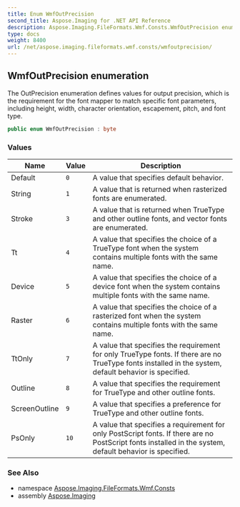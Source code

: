 ```yaml
---
title: Enum WmfOutPrecision
second_title: Aspose.Imaging for .NET API Reference
description: Aspose.Imaging.FileFormats.Wmf.Consts.WmfOutPrecision enum. The OutPrecision enumeration defines values for output precision which is the requirement for the font mapper to match specific font parameters including height width character orientation escapement pitch and font type
type: docs
weight: 8400
url: /net/aspose.imaging.fileformats.wmf.consts/wmfoutprecision/
---
```

## WmfOutPrecision enumeration

The OutPrecision enumeration defines values for output precision, which is the requirement for the font mapper to match specific font parameters, including height, width, character orientation, escapement, pitch, and font type.

```csharp
public enum WmfOutPrecision : byte
```

### Values

| Name | Value | Description |
| --- | --- | --- |
| Default | `0` | A value that specifies default behavior. |
| String | `1` | A value that is returned when rasterized fonts are enumerated. |
| Stroke | `3` | A value that is returned when TrueType and other outline fonts, and vector fonts are enumerated. |
| Tt | `4` | A value that specifies the choice of a TrueType font when the system contains multiple fonts with the same name. |
| Device | `5` | A value that specifies the choice of a device font when the system contains multiple fonts with the same name. |
| Raster | `6` | A value that specifies the choice of a rasterized font when the system contains multiple fonts with the same name. |
| TtOnly | `7` | A value that specifies the requirement for only TrueType fonts. If there are no TrueType fonts installed in the system, default behavior is specified. |
| Outline | `8` | A value that specifies the requirement for TrueType and other outline fonts. |
| ScreenOutline | `9` | A value that specifies a preference for TrueType and other outline fonts. |
| PsOnly | `10` | A value that specifies a requirement for only PostScript fonts. If there are no PostScript fonts installed in the system, default behavior is specified. |

### See Also

* namespace [Aspose.Imaging.FileFormats.Wmf.Consts](../../aspose.imaging.fileformats.wmf.consts/)
* assembly [Aspose.Imaging](../../)


